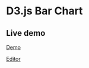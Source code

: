 # D3.js Bar Chart

## Live demo

[Demo](https://1hph7.codesandbox.io/)

[Editor](https://codesandbox.io/s/d3js-bar-chart-1hph7?fontsize=14&hidenavigation=1&theme=dark)


